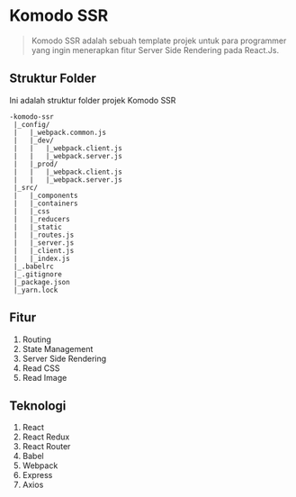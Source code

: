 # Komodo SSR

> Komodo SSR adalah sebuah template projek untuk para programmer yang ingin menerapkan fitur Server Side Rendering pada React.Js.

## Struktur Folder

Ini adalah struktur folder projek Komodo SSR 

```
-komodo-ssr
 |_config/
 |   |_webpack.common.js
 |   |_dev/
 |   |   |_webpack.client.js
 |   |   |_webpack.server.js
 |   |_prod/
 |   |   |_webpack.client.js
 |   |   |_webpack.server.js
 |_src/
 |   |_components
 |   |_containers
 |   |_css
 |   |_reducers
 |   |_static
 |   |_routes.js
 |   |_server.js
 |   |_client.js
 |   |_index.js
 |_.babelrc
 |_.gitignore
 |_package.json
 |_yarn.lock
 ```
 
## Fitur

1. Routing
2. State Management
3. Server Side Rendering
4. Read CSS
5. Read Image

## Teknologi

1. React
2. React Redux
3. React Router
4. Babel
5. Webpack
6. Express
7. Axios
